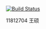 [![Build Status](https://travis-ci.com/joaomlneto/travis-ci-tutorial-java.svg?branch=master)](https://travis-ci.com/joaomlneto/travis-ci-tutorial-java)

11812704 王硕
